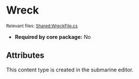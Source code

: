 # Wreck

<sub>Relevant files: [Shared:WreckFile.cs](https://github.com/Regalis11/Barotrauma/blob/master/Barotrauma/BarotraumaShared/SharedSource/ContentManagement/ContentFile/WreckFile.cs)</sub>
- **Required by core package:** No

## Attributes


This content type is created in the submarine editor.